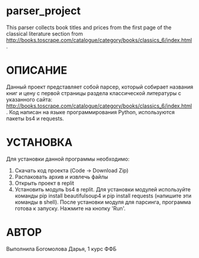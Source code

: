 # parser_project
This parser collects book titles and prices from the first page of the classical literature section from http://books.toscrape.com/catalogue/category/books/classics_6/index.html .

# ОПИСАНИЕ 
Данный проект представляет собой парсер, который собирает названия книг и цену с первой страницы раздела классической литературы с указанного сайта: http://books.toscrape.com/catalogue/category/books/classics_6/index.html . Код написан на языке программирования Python, используются пакеты bs4 и requests.

# УСТАНОВКА
Для установки данной программы необходимо:
1. Скачать код проекта (Code -> Download Zip)
2. Распаковать архив и извлечь файлы
3. Открыть проект в replit
4. Установить модуль bs4 в replit. Для установки модулей используйте команды pip install beautifulsoup4 и pip install requests (напишите эти команды в shell). После установки модуля для парсинга, программа готова к запуску. Нажмите на кнопку 'Run'.

# АВТОР
Выполнила Богомолова Дарья, 1 курс ФФБ
